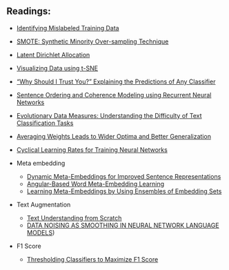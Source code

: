 ## Readings:

* [Identifying Mislabeled Training Data](https://arxiv.org/pdf/1106.0219.pdf)
* [SMOTE: Synthetic Minority Over-sampling Technique](https://arxiv.org/pdf/1106.1813.pdf)
* [Latent Dirichlet Allocation](http://www.jmlr.org/papers/volume3/blei03a/blei03a.pdf)
* [Visualizing Data using t-SNE](http://www.jmlr.org/papers/volume9/vandermaaten08a/vandermaaten08a.pdf)
* [“Why Should I Trust You?” Explaining the Predictions of Any Classifier](https://arxiv.org/pdf/1602.04938.pdf)
* [Sentence Ordering and Coherence Modeling using Recurrent Neural Networks](https://arxiv.org/pdf/1611.02654.pdf)
* [Evolutionary Data Measures: Understanding the Difficulty of Text Classification Tasks](https://arxiv.org/pdf/1811.01910.pdf)
* [Averaging Weights Leads to Wider Optima and Better Generalization](https://arxiv.org/pdf/1803.05407.pdf)
* [Cyclical Learning Rates for Training Neural Networks](https://arxiv.org/pdf/1506.01186.pdf)

* Meta embedding

  * [Dynamic Meta-Embeddings for Improved Sentence Representations](http://aclweb.org/anthology/D18-1176)
  * [Angular-Based Word Meta-Embedding Learning](https://arxiv.org/pdf/1808.04334.pdf)
  * [Learning Meta-Embeddings by Using Ensembles of Embedding Sets](https://arxiv.org/pdf/1508.04257.pdf)
  
* Text Augmentation

  * [Text Understanding from Scratch](https://arxiv.org/pdf/1502.01710.pdf)
  * [DATA NOISING AS SMOOTHING IN NEURAL NETWORK LANGUAGE MODELS](https://arxiv.org/pdf/1703.02573.pdf))

* F1 Score
  * [Thresholding Classifiers to Maximize F1 Score](https://arxiv.org/pdf/1402.1892.pdf)
